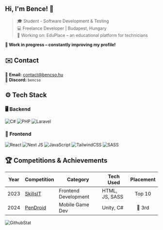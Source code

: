 ## Hi, I'm Bence! 👋  
> 🎓 Student - Software Development & Testing  
> 💻 Freelance Developer | Budapest, Hungary  
> 💼 Working on: EduPlace – an educational platform for technicians</br>

**🚧 Work in progress – constantly improving my profile!**

## ✉️ Contact<br>
📩 **Email:** [contact@bencso.hu](mailto:contact@bencso.hu)  
💬 **Discord:** `bencso`  

## ⚙️ Tech Stack  
### 🖥 Backend  
![C#](https://img.shields.io/badge/c%23-%23239120.svg?style=for-the-badge&logo=csharp&logoColor=white)
![PHP](https://img.shields.io/badge/PHP-777BB4?style=for-the-badge&logo=php&logoColor=white)
![Laravel](https://img.shields.io/badge/laravel-%23FF2D20.svg?style=for-the-badge&logo=laravel&logoColor=white)

### 🎨 Frontend  
![React](https://img.shields.io/badge/react-%2320232a.svg?style=for-the-badge&logo=react&logoColor=%2361DAFB) 
![Next JS](https://img.shields.io/badge/Next-black?style=for-the-badge&logo=next.js&logoColor=white) 
![JavaScript](https://img.shields.io/badge/javascript-%23323330.svg?style=for-the-badge&logo=javascript&logoColor=%23F7DF1E) 
![TailwindCSS](https://img.shields.io/badge/tailwindcss-%2338B2AC.svg?style=for-the-badge&logo=tailwind-css&logoColor=white) 
![SASS](https://img.shields.io/badge/SASS-hotpink.svg?style=for-the-badge&logo=SASS&logoColor=white)


## 🏆 Competitions & Achievements
| Year  | Competition | Category | Tech Used | Placement |
|-------|------------|----------|-----------|:---------:|
| 2023  | [SkillsIT](https://skillsit.hu/skills-junior-2023-webfejleszto/) | Frontend Development | HTML, JS, SASS | Top 10 |
| 2024  | [PenDroid](https://pendroid.uni-pen.hu/hu/item/83-veget-ert-a-pendroid-2025-os-dontoje) | Mobile Game Dev | Unity, C# | 🥉 3rd |


![GithubStat](https://komarev.com/ghpvc/?username=bencso&label=👀&color=000000&style=for-the-badge)
